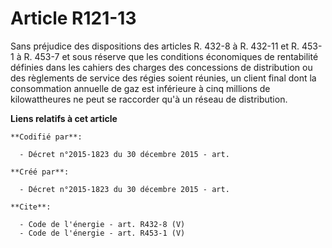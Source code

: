 # Article R121-13

Sans préjudice des dispositions des articles R. 432-8 à R. 432-11 et R. 453-1 à R. 453-7 et sous réserve que les conditions
économiques de rentabilité définies dans les cahiers des charges des concessions de distribution ou des règlements de service
des régies soient réunies, un client final dont la consommation annuelle de gaz est inférieure à cinq millions de
kilowattheures ne peut se raccorder qu'à un réseau de distribution.

**Liens relatifs à cet article**

	**Codifié par**:

	  - Décret n°2015-1823 du 30 décembre 2015 - art.

	**Créé par**:

	  - Décret n°2015-1823 du 30 décembre 2015 - art.

	**Cite**:

	  - Code de l'énergie - art. R432-8 (V)
	  - Code de l'énergie - art. R453-1 (V)

